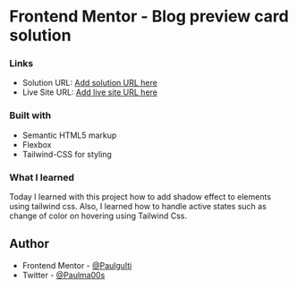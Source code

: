 # Frontend Mentor - Blog preview card solution

### Links

- Solution URL: [Add solution URL here](https://your-solution-url.com)
- Live Site URL: [Add live site URL here](https://your-live-site-url.com)

### Built with

- Semantic HTML5 markup
- Flexbox
- Tailwind-CSS for styling

### What I learned

Today I learned with this project how to add shadow effect to elements using tailwind css. Also, I learned how to handle active states such as change of color on hovering using Tailwind Css.

## Author

- Frontend Mentor - [@Paulgulti](https://www.frontendmentor.io/profile/Paulgulti)
- Twitter - [@Paulma00s](https://www.twitter.com/@Paulma00s)